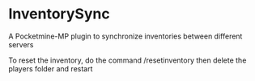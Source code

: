 # InventorySync
A Pocketmine-MP plugin to synchronize inventories between different servers

To reset the inventory, do the command /resetinventory then delete the players folder and restart